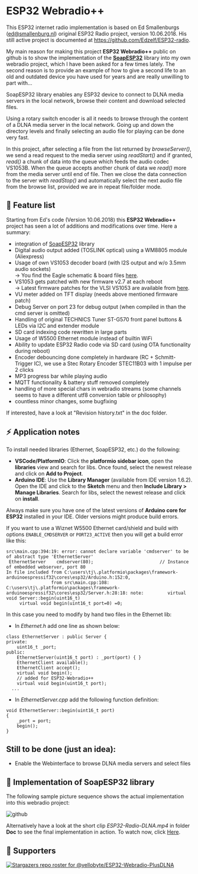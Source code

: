 # ESP32 Webradio++

This ESP32 internet radio implementation is based on Ed Smallenburgs (ed@smallenburg.nl) original ESP32 Radio project, version 10.06.2018. His still active project is documented at https://github.com/Edzelf/ESP32-radio.

My main reason for making this project **ESP32 Webradio++** public on github is to show  the implementation of the [**SoapESP32**](https://github.com/yellobyte/SoapESP32) library into my own webradio project, which I have been asked for a few times lately. 
The second reason is to provide an example of how to give a second life to an old and outdated device you have used for years and are really unwilling to part with...

SoapESP32 library enables any ESP32 device to connect to DLNA media servers in the local network, browse their content and download selected files.  

Using a rotary switch encoder is all it needs to browse through the content of a DLNA media server in the local network. Going up and down the directory levels and finally selecting an audio file for playing can be done very fast.

In this project, after selecting a file from the list returned by *browseServer()*, we send a read request to the media server using *readStart()* and if granted, *read()* a chunk of data into the queue which feeds the audio codec VS1053B. When the queue accepts another chunk of data we *read()* more from the media server until end of file. Then we close the data connection to the server with *readStop()* and automatically select the next audio file from the browse list, provided we are in repeat file/folder mode.  

## :gift: Feature list ##

Starting from Ed's code (Version 10.06.2018) this **ESP32 Webradio++** project has seen a lot of additions and modifications over time. Here a summary:

 * integration of [SoapESP32](https://github.com/yellobyte/SoapESP32) library
 * Digital audio output added (TOSLINK optical) using a WM8805 module (Aliexpress)
 * Usage of own VS1053 decoder board (with I2S output and w/o 3.5mm audio sockets)<br />
   -> You find the Eagle schematic & board files [here](https://github.com/yellobyte/ESP32-Webradio-PlusDLNA/blob/main/EagleFiles).
 * VS1053 gets patched with new firmware v2.7 at each reboot<br />
   -> Latest firmware patches for the VLSI VS1053 are available from [here](http://www.vlsi.fi/en/support/software/vs10xxpatches.html).
 * VU meter added on TFT display (needs above mentioned firmware patch)
 * Debug Server on port 23 for debug output (when compiled in than the cmd server is omitted)
 * Handling of original TECHNICS Tuner ST-G570 front panel buttons & LEDs via I2C and extender module
 * SD card indexing code rewritten in large parts
 * Usage of W5500 Ethernet module instead of builtin WiFi
 * Ability to update ESP32 Radio code via SD card (using OTA functionality during reboot)
 * Encoder debouncing done completely in hardware (RC + Schmitt-Trigger IC), we use a Stec Rotary Encoder STEC11B03 with 1 impulse per 2 clicks
 * MP3 progress bar while playing audio
 * MQTT functionality & battery stuff removed completely
 * handling of more special chars in webradio streams (some channels seems to have a different utf8 conversion table or philosophy)
 * countless minor changes, some bugfixing

If interested, have a look at "Revision history.txt" in the doc folder. 

## :zap: Application notes

To install needed libraries (Ethernet, SoapESP32, etc.) do the following:

- **VSCode/PlatformIO**: Click the **platformio sidebar icon**, open the **libraries** view and search for libs. Once found, select the newest release and click on **Add to Project**.
- **Arduino IDE**: Use the **Library Manager** (available from IDE version 1.6.2). Open the IDE and click to the **Sketch** menu and then **Include Library > Manage Libraries**. Search for libs, select the newest release and click on **install**.  

Always make sure you have one of the latest versions of **Arduino core for ESP32** installed in your IDE. Older versions might produce build errors.

If you want to use a Wiznet W5500 Ethernet card/shield and build with options `ENABLE_CMDSERVER` or `PORT23_ACTIVE` then you will get a build error like this:  
```
src\main.cpp:394:19: error: cannot declare variable 'cmdserver' to be of abstract type 'EthernetServer'
 EthernetServer    cmdserver(80);                         // Instance of embedded webserver, port 80
In file included from C:\users\tj\.platformio\packages\framework-arduinoespressif32\cores\esp32/Arduino.h:152:0,
                 from src\main.cpp:108:
C:\users\tj\.platformio\packages\framework-arduinoespressif32\cores\esp32/Server.h:28:18: note:         virtual void Server::begin(uint16_t)
     virtual void begin(uint16_t port=0) =0;
```
In this case you need to modify by hand two files in the Ethernet lib:  
- In _Ethernet.h_ add one line as shown below:  
```
class EthernetServer : public Server {
private:
	uint16_t _port;
public:
	EthernetServer(uint16_t port) : _port(port) { }
	EthernetClient available();
	EthernetClient accept();
	virtual void begin();
	// added for ESP32-Webradio++
	virtual void begin(uint16_t port);
  ...
```
- In _EthernetServer.cpp_ add the following function definition:
```
void EthernetServer::begin(uint16_t port)
{
	_port = port;
	begin();
}
```

## Still to be done (just an idea):

 * Enable the Webinterface to browse DLNA media servers and select files

## :tada: Implementation of SoapESP32 library ##

The following sample picture sequence shows the actual implementation into this webradio project:

![github](https://github.com/yellobyte/SoapESP32/raw/main/doc/ESP32-Radio-DLNA.jpg)

Alternatively have a look at the short clip _ESP32-Radio-DLNA.mp4_ in folder **Doc** to see the final implementation in action. To watch now, click [Here](https://github.com/yellobyte/ESP32-Webradio-PlusDLNA/blob/main/Doc/ESP32-Radio-DLNA.mp4).

## :clap:  Supporters

[![Stargazers repo roster for @yellobyte/ESP32-Webradio-PlusDLNA](https://reporoster.com/stars/yellobyte/ESP32-Webradio-PlusDLNA)](https://github.com/yellobyte/ESP32-Webradio-PlusDLNA/stargazers)  
